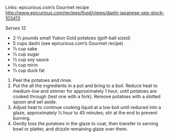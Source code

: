 <i data-recipe="potatoes1" class="fa fa-shopping-basket" aria-hidden="true"></i>

Links:
epicurious.com’s Gourmet recipe
http://www.epicurious.com/recipes/food/views/dashi-japanese-sea-stock-103413

<em>Serves 12</em>

<ul>
  <li>2 ⅔ pounds small Yukon Gold potatoes (golf-ball sized)
  <li>5 cups dashi (see epicurious.com’s Gourmet recipe)
  <li>⅓ cup sake
  <li>⅓ cup sugar
  <li>⅓ cup soy sauce
  <li>⅓ cup mirin
  <li>⅓ cup duck fat
</ul>

<ol>
  <li>Peel the potatoes and rinse.
  <li>Put the all the ingredients in a pot and bring to a boil. Reduce heat to medium-low and simmer for approximately 1 hour, until potatoes are cooked through (test one with a fork). Remove potatoes with a slotted spoon and set aside.
  <li>Adjust heat to continue cooking liquid at a low boil until reduced into a glaze, approximately ½ hour to 45 minutes; stir at the end to prevent burning. 
  <li>Gently toss the potatoes in the glaze to coat, then transfer to serving bowl or platter, and drizzle remaining glaze over them.
</ol>